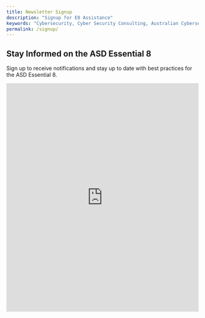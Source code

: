 ```yaml
---
title: Newsletter Signup
description: "Signup for E8 Assistance"
keywords: "Cybersecurity, Cyber Security Consulting, Australian Cybersecurity, E8 Assessment, Purple Team Exercises, Cloud Security, Virtual CISO, Audit Preparation, IRAP Compliance, ISO27001, NIST Audit, Security Hardening, ASD Essential 8, Proactive Cybersecurity, Reactive Cybersecurity, Security Posture, Cybersecurity Defences, Cybersecurity Leadership, Cybersecurity Services, Consulting Services"
permalink: /signup/
---
```


## Stay Informed on the ASD Essential 8

Sign up to receive notifications and stay up to date with best practices for the ASD Essential 8.
<iframe src="https://share.hsforms.com/14Zh5J0PbTFKxsBxsHGrO2Qsezf6" width="100%" height="600" frameborder="0" allowfullscreen></iframe>
